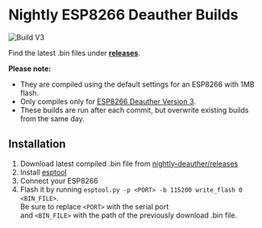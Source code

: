 # Nightly ESP8266 Deauther Builds

![Build V3](https://github.com/SpacehuhnTech/nightly-deauther/workflows/Build%20V3/badge.svg)

Find the latest .bin files under **[releases](https://github.com/SpacehuhnTech/nightly-deauther/releases)**.

**Please note:**   
* They are compiled using the default settings for an ESP8266 with 1MB flash.  
* Only compiles only for [ESP8266 Deauther Version 3](https://github.com/SpacehuhnTech/esp8266_deauther/tree/v3).  
* These builds are run after each commit, but overwrite existing builds from the same day.  

## Installation

1. Download latest compiled .bin file from [nightly-deauther/releases](https://github.com/SpacehuhnTech/nightly-deauther/releases)
2. Install [esptool](https://github.com/espressif/esptool/)
3. Connect your ESP8266
4. Flash it by running `esptool.py -p <PORT> -b 115200 write_flash 0 <BIN_FILE>`.  
   Be sure to replace `<PORT>` with the serial port  
   and `<BIN_FILE>` with the path of the previously download .bin file.

